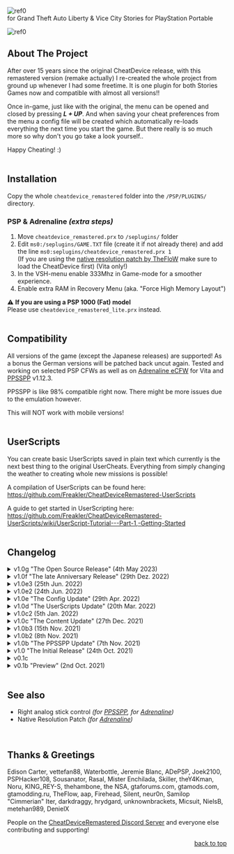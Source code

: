 <a name="readme-top"></a>
![ref0](https://github.com/Freakler/CheatDeviceRemastered/blob/main/pictures/logo.png)<br />
for Grand Theft Auto Liberty &amp; Vice City Stories for PlayStation Portable

![ref0](https://github.com/Freakler/CheatDeviceRemastered/blob/main/pictures/capture_000.png)
<br />

## About The Project
After over 15 years since the original CheatDevice release, with this remastered version (remake actually) I re-created the whole project from ground up whenever I had some freetime. It is one plugin for both Stories Games now and compatible with almost all versions!!

Once in-game, just like with the original, the menu can be opened and closed by pressing ***L + UP***. And when saving your cheat preferences from the menu a config file will be created which automatically re-loads everything the next time you start the game. But there really is so much more so why don't you go take a look yourself..

Happy Cheating! :)
<br /><br />


## Installation
Copy the whole ```cheatdevice_remastered``` folder into the ```/PSP/PLUGINS/``` directory. 

### PSP & Adrenaline *(extra steps)*
1. Move ```cheatdevice_remastered.prx``` to ```/seplugins/``` folder
2. Edit ```ms0:/seplugins/GAME.TXT``` file (create it if not already there) and add the line ```ms0:seplugins/cheatdevice_remastered.prx 1``` <br />
(If you are using the [native resolution patch by TheFloW](https://github.com/TheOfficialFloW/GTANativeRes) make sure to load the CheatDevice first) (Vita only!)
3. In the VSH-menu enable 333Mhz in Game-mode for a smoother experience.
4. Enable extra RAM in Recovery Menu (aka. "Force High Memory Layout")

:warning: **If you are using a PSP 1000 (Fat) model**<br>
Please use ```cheatdevice_remastered_lite.prx``` instead.
<br /><br />


## Compatibility
All versions of the game (except the Japanese releases) are supported! As a bonus the German versions will be patched back uncut again. Tested and working on selected PSP CFWs as well as on [Adrenaline eCFW](https://github.com/TheOfficialFloW/Adrenaline/releases) for Vita and [PPSSPP](https://www.ppsspp.org/) v1.12.3.
 
PPSSPP is like 98% compatible right now. There might be more issues due to the emulation however.
 
This will NOT work with mobile versions!
<br /><br />


## UserScripts
You can create basic UserScripts saved in plain text which currently is the next best thing to the original UserCheats. Everything from simply changing the weather to creating whole new missions is possible! 

A compilation of UserScripts can be found here: https://github.com/Freakler/CheatDeviceRemastered-UserScripts

A guide to get started in UserScripting here: https://github.com/Freakler/CheatDeviceRemastered-UserScripts/wiki/UserScript-Tutorial---Part-1,-Getting-Started
<br /><br />


## Changelog
<details><summary>v1.0g "The Open Source Release" (4th May 2023)</summary><ul>
<li>fixed newline bug in UserScripts
<li>better "high memory layout" detection
<li>added Cheat "Untouchable"
<li>added Cheat "Freeze Traffic"
<li>added Cheat "Cars drive on water"
<li>added Cheat "Mission Selector"
<li>added Action-buttons Cheat "Impulse"
<li>added Action-buttons Cheat "Jump with Vehicle"
<li>added "unfreeze" option for ped/vehicle to touch cheats
<li>added option to adjust player model of stock cheat for LCS
<li>added option to display free main memory 
<li>fixed bug in loading last touched ped/vehicle/object position
<li>added Timecycle Editor (thanks to @DenielX)
<li>removed the "bigger legend box" option
<li>removed the "disable advanced UI" option
<li>removed the "show Ped's stats when aimed at" cheat
<li>removed min and max bounds for editors
<li>you can now use R + UP/DOWN to fast scroll through categories
<li>even more bug fixes and code cleaning for open-sourcing
</ul></details>

<details><summary>v1.0f "The late Anniversary Release" (29th Dez. 2022)</summary><ul>
<li>added lite version of plugin without advanced features for casual cheaters
<li>moved "CDR/" folder from root to "PSP/PLUGINS/cheatdevice_remastered/"
<li>config .cfg and names .ini are no longer dynamicly created next to the prx
<li>added teleport to Highest Solid Ground for VCS
<li>added teleport to Stadium Stage for VCS
<li>added teleport to Mendez's Mansion Interior for VCS
<li>fixed a bug loading first teleport location from config
<li>UserScripts can now have 16 custom strings with a max length of 256
<li>fixed UserScript bugs due to custom strings and added more error messages
<li>added fix for crouching and manual aiming at the same time
<li>added Cheat to adjust the BMX Jump Height (thanks to darkdraggy)
<li>added Cheat to warp out of water with car automatically for LCS
<li>fixed bug where warping out of water results in endless loop if water below
<li>added some more Stock cheats
<li>realtime clock cheat now sets system time continuously
<li>more bug fixes and code cleaning for opensourceing
<li>more & updated UserScripts 
</ul></details>

<details><summary>v1.0e3 (25th Jun. 2022)</summary><ul>
<li>fixed a bug in UserScript translation ("if and" / "if or")
<li>vehicle spawner now makes sure vehicle doors are not locked
<li>blocked more crashing cheats in multiplayer 
</ul></details>

<details><summary>v1.0e2 (24th Jun. 2022)</summary><ul>
<li>editor's slot/no position is now saved to config as well
<li>added possibility to use custom text in scripts
<li>added folder support to UserScripts
<li>more & updated UserScripts 
</ul></details>

<details><summary>v1.0e "The Config Update" (29th Apr. 2022)</summary><ul>
<li>added button to auto-select current weapon in Weapon.dat Editor
<li>config rework, removed .ini in favor of faster binary file
<li>added option to enable autosaving to config
<li>added the classic Gather Spell cheat
<li>added the classic Rocket Boost cheat
<li>added "Reverse Gravity" to button up/down cheat shortcuts
<li>added "Toggle GatherSpell" to button up/down cheat shortcuts
<li>added "Toggle Slowmo" to button up/down cheat shortcuts
<li>deactivated user scripts menu in multiplayer
<li>more UserScripts 
</ul></details>

<details><summary>v1.0d "The UserScripts Update" (20th Mar. 2022)</summary><ul>
<li>fixed Infinite Ammo for VCS (Grenade & Camera Slots)
<li>fixed unload vehicle teleport bug in VCS
<li>added UserScripts
<li>added Weapon.dat Editor
<li>added missing info to Particle and Handling Editors for VCS
<li>added facing direction in degree to draw coordinates
<li>internal Script usage wont overwrite mission scripts anymore
<li>removed LCS Building / Interior switching because of UserScripts 
</ul></details>

<details><summary>v1.0c2 (5th Jan. 2022)</summary><ul>
<li>fixed crash when trying to aim-melee a PED in VCS on PSP/Vita
<li>fixed crash for "Behave like Tank" cheat with Bikes on PSP/Vita
<li>added VCN Maverick spawn on VCN landing pad 
</ul></details>

<details><summary>v1.0c "The Content Update" (27th Dec. 2021)</summary><ul>
<li>fixed crash on Loadscreen after resume from sleepmode in LCS
<li>fixed menu text in LCS not returning to fullscreen after sleepmode
<li>fixed rare crashes with random loadscreens
<li>fixed wrong RadioStation-name detection in Editors
<li>added IDE type-dynamic Editors with basic info
<li>adjusted Speed'O'meter position for Mulitplayer
<li>added OnMission bool fake cheat
<li>added Staunton Bridge Lift control cheat
<li>added Delorean detection like in original LCS CheatDevice
<li>added Building / Interior switching (LCS only for now)
<li>added Walking Speed Multiplier cheats for Player & Pedestrians 
</ul></details>

<details><summary>v1.0b3 (15th Nov. 2021)</summary><ul>
<li>added Vehicle behaves like Tank cheat
<li>added experimental Powerjump cheat
<li>reworked vehicle spawner
<li>bugfixes 
</ul></details>

<details><summary>v1.0b2 (8th Nov. 2021)</summary><ul>
<li>fixed crash on PPSSPP when pressing R-Trigger 
</ul></details>

<details><summary>v1.0b "The PPSSPP Update" (7th Nov. 2021)</summary><ul>
<li>added support for use with PPSSPP
<li>added color-box for ped/vehicle-colors editor
<li>adjusted World-Gravity value bounds and config
<li>added N.O.S. boost cheat for vehicles
<li>changed fast scrolling in Editors (now hold R-Trigger + LEFT / RIGHT)
<li>increased height limit for helicopters in LCS (thanks to darkdraggy) 
</ul></details>

<details><summary>v1.0 "The Initial Release" (24th Oct. 2021)</summary><ul>
<li>typo & design stuff
</ul></details>

<details><summary>v0.1c</summary><ul>
<li>fixed Pickup Spawner not working for VCS
</ul></details>

<details><summary>v0.1b "Preview" (2nd Oct. 2021)</summary><ul>
<li>added lock vehicle doors when inside
<li>added ped model swapping
<li>added crouching
<li>added better Scrollbar behaviour
<li>added side mission timer freeze
<li>added debug loadscreen messages 
</ul></details>

<br />

## See also
- Right analog stick control *(for [PPSSPP](https://github.com/Freakler/ppsspp-GTARemastered), for [Adrenaline](https://github.com/TheOfficialFloW/RemasteredControls/releases/tag/GTARemastered))*
- Native Resolution Patch *(for [Adrenaline](https://github.com/TheOfficialFloW/GTANativeRes))*

<br />

## Thanks & Greetings
Edison Carter, vettefan88, Waterbottle, Jeremie Blanc, ADePSP, Joek2100, PSPHacker108, Sousanator, Rasal, Mister Enchilada, Skiller, theY4Kman, Noru, KING_REY-S, thehambone, the NSA, gtaforums.com, gtamods.com, gtamodding.ru, TheFlow, aap, Firehead, Silent, neur0n, Samilop "Cimmerian" Iter, darkdraggy, hrydgard, unknownbrackets, Micsuit, NielsB, metehan989, DenielX

People on the [CheatDeviceRemastered Discord Server](https://discord.gg/7DERFmkgYq) and everyone else contributing and supporting!

<p align="right"><a href="#readme-top">back to top</a></p>
